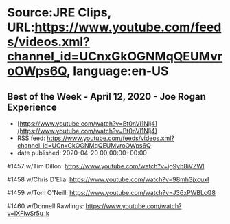 # Source:JRE Clips, URL:https://www.youtube.com/feeds/videos.xml?channel_id=UCnxGkOGNMqQEUMvroOWps6Q, language:en-US

## Best of the Week - April 12, 2020 - Joe Rogan Experience
 - [https://www.youtube.com/watch?v=Bt0nVl1Nlj4](https://www.youtube.com/watch?v=Bt0nVl1Nlj4)
 - RSS feed: https://www.youtube.com/feeds/videos.xml?channel_id=UCnxGkOGNMqQEUMvroOWps6Q
 - date published: 2020-04-20 00:00:00+00:00

#1457 w/Tim Dillon:
https://www.youtube.com/watch?v=ig9yh8iVZWI

#1458 w/Chris D'Elia:
https://www.youtube.com/watch?v=98mh3jxcuxI

#1459 w/Tom O'Neill:
https://www.youtube.com/watch?v=J36xPWBLcG8

#1460 w/Donnell Rawlings:
https://www.youtube.com/watch?v=IXFlwSr5u_k

